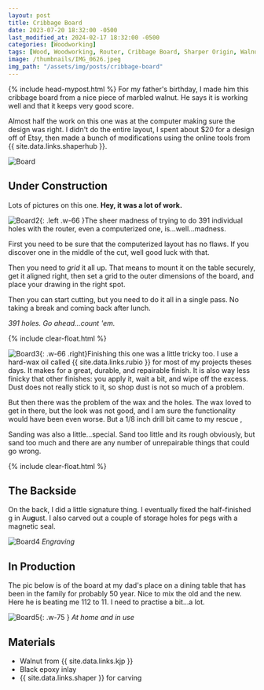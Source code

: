 ```yaml
---
layout: post
title: Cribbage Board
date: 2023-07-20 18:32:00 -0500
last_modified_at: 2024-02-17 18:32:00 -0500
categories: [Woodworking]
tags: [Wood, Woodworking, Router, Cribbage Board, Sharper Origin, Walnut]
image: /thumbnails/IMG_0626.jpeg
img_path: "/assets/img/posts/cribbage-board"
---
```

{% include head-mypost.html %}
For my father's birthday, I made him this cribbage board from a nice piece of marbled walnut. He says it is working well and that it keeps very good score.

Almost half the work on this one was at the computer making sure the design was right. I didn't do the entire layout, I spent about $20 for a design off of Etsy, then made a bunch of modifications using the online tools from {{ site.data.links.shaperhub }}.

![Board][Board]

## Under Construction

Lots of pictures on this one. **Hey, it was a lot of work.**

![Board2][Board2]{: .left .w-66 }The sheer madness of trying to do 391 individual holes with the router, even a computerized one, is...well...madness.

First you need to be sure that the computerized layout has no flaws. If you discover one in the middle of the cut, well good luck with that.

Then you need to _grid_ it all up. That means to mount it on the table securely, get it aligned right, then set a grid to the outer dimensions of the board, and place your drawing in the right spot.

Then you can start cutting, but you need to do it all in a single pass. No taking a break and coming back after lunch.

_391 holes. Go ahead...count 'em._

{% include clear-float.html %}

![Board3][Board3]{: .w-66 .right}Finishing this one was a little tricky too. I use a hard-wax oil called {{ site.data.links.rubio }} for most of my projects theses days. It makes for a great, durable, and repairable finish. It is also way less finicky that other finishes: you apply it, wait a bit, and wipe off the excess. Dust does not really stick to it, so shop dust is not so much of a problem.

But then there was the problem of the wax and the holes. The wax loved to get in there, but the look was not good, and I am sure the functionality would have been even worse. But a 1/8 inch drill bit came to my rescue ,

Sanding was also a little...special. Sand too little and its rough obviously, but sand too much and there are any number of unrepairable things that could go wrong.

{% include clear-float.html %}

## The Backside

On the back, I did a little signature thing. I eventually fixed the half-finished g in Au**g**ust. I also carved out a couple of storage holes for pegs with a magnetic seal.

![Board4][Board4]
_Engraving_

## In Production

The pic below is of the board at my dad's place on a dining table that has been in the family for probably 50 year. Nice to mix the old and the new. Here he is beating me 112 to 11. I need to practise a bit...a lot.

![Board5][Board5]{: .w-75 }
_At home and in use_

## Materials

- Walnut from {{ site.data.links.kjp }}
- Black epoxy inlay
- {{ site.data.links.shaper }} for carving

[Board]: CribbageBoard02.jpeg
[Board2]: 20230720_200245-1.jpeg
[Board3]: 20230720_163338.jpeg
[Board4]: 20230720_163408.jpeg
[Board5]: IMG_0626.jpeg
